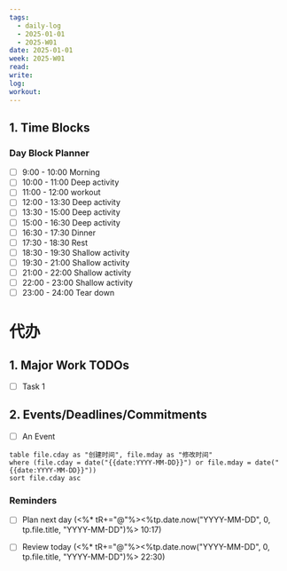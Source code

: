 ```yaml
---
tags:
  - daily-log
  - 2025-01-01
  - 2025-W01
date: 2025-01-01
week: 2025-W01
read: 
write: 
log: 
workout: 
---
```


## 1. Time Blocks
### Day Block Planner
- [ ] 9:00 - 10:00 Morning
- [ ] 10:00 - 11:00 Deep activity
- [ ] 11:00 - 12:00 workout
- [ ] 12:00 - 13:30 Deep activity
- [ ] 13:30 - 15:00 Deep activity
- [ ] 15:00 - 16:30 Deep activity
- [ ] 16:30 - 17:30 Dinner
- [ ] 17:30 - 18:30 Rest
- [ ] 18:30 - 19:30 Shallow activity
- [ ] 19:30 - 21:00 Shallow activity
- [ ] 21:00 - 22:00 Shallow activity
- [ ] 22:00 - 23:00 Shallow activity
- [ ] 23:00 - 24:00 Tear down
# 代办

## 1. Major Work TODOs
- [ ] Task 1

## 2. Events/Deadlines/Commitments
- [ ] An Event


```dataview
table file.cday as "创建时间", file.mday as "修改时间"
where (file.cday = date("{{date:YYYY-MM-DD}}") or file.mday = date("{{date:YYYY-MM-DD}}"))
sort file.cday asc
```




### Reminders
- [ ] Plan next day (<%* tR+="@"%><%tp.date.now("YYYY-MM-DD", 0, tp.file.title, "YYYY-MM-DD")%> 10:17)
- [ ] Review today (<%* tR+="@"%><%tp.date.now("YYYY-MM-DD", 0, tp.file.title, "YYYY-MM-DD")%> 22:30)





